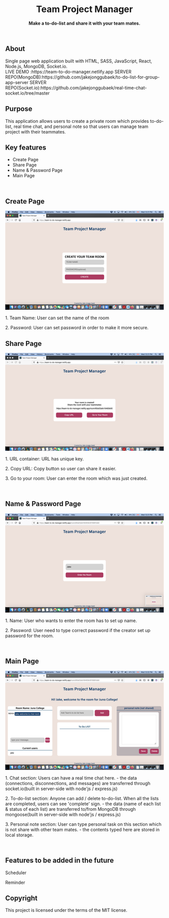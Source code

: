 <h1 align="center">Team Project Manager</h1>
<p align="center"><strong>Make a to-do-list and share it with your team mates.</strong>
</p>
<br/>

<h2>About</h2>
Single page web application built with HTML, SASS, JavaScript, React, Node.js, MongoDB, Socket.io.<br/>
LIVE DEMO :https://team-to-do-manager.netlify.app
SERVER REPO(MongoDB):https://github.com/jakejonggubaek/to-do-list-for-group-app-server
SERVER REPO(Socket.io):https://github.com/jakejonggubaek/real-time-chat-socket.io/tree/master
<br/>

<h2>Purpose</h2>
This application allows users to create a private room which provides to-do-list, real time chat, and personal note so that users can
manage team project with their teammates. 
<br/>

<h2>Key features</h2>
<ul>
<li>Create Page</li>
<li>Share Page</li>
<li>Name & Password Page</li>
<li>Main Page</li>
</ul>

<br/>

<h2>Create Page</h2>
<img src="./src/assets/toDo1.png" alt="screen shot of Create page">
<p>1. Team Name: User can set the name of the room</p>
<p>2. Password: User can set password in order to make it more secure.</p>


<h2>Share Page </h2>
<img src="./src/assets/toDo2.png" alt="screen shot of Share page">
<p>1. URL container: URL has unique key.</p>
<p>2. Copy URL: Copy button so user can share it easier.</p>
<p>3. Go to your room: User can enter the room which was just created.</p>
<br/>

<h2>Name & Password Page </h2>
<img src="./src/assets/toDo3.png" alt="screen shot of Name & Password Page">
<p>1. Name: User who wants to enter the room has to set up name.</p>
<p>2. Password: User need to type correct password if the creator set up password for the room.</p>
<br/>

<h2>Main Page </h2>
<img src="./src/assets/toDo4.png" alt="screen shot of Main Page">
<p>1. Chat section: Users can have a real time chat here. - the data (connections, disconnections, and messages) are transferred through socket.io(built in server-side with node'js / express.js)</p>
<p>2. To-do-list section: Anyone can add / delete to-do-list. When all the lists are completed, users can see 'complete' sign. - the data (name of each list & status of each list) are transferred to/from MongoDB through mongoose(built in server-side with node'js / express.js)</p>
<p>3. Personal note section: User can type personal task on this section which is not share with other team mates. - the contents typed here are stored in local storage.</p>
<br/>


<h2>Features to be added in the future</h2>
<p>Scheduler</p>
<p>Reminder</p>

<h2>Copyright</h2>
This project is licensed under the terms of the MIT license.